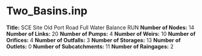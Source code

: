 # Two_Basins.inp
**Title:** SCE Site Old Port Road Full Water Balance RUN
**Number of Nodes:** 14
**Number of Links:** 20
**Number of Pumps:** 4
**Number of Weirs:** 10
**Number of Orifices:** 4
**Number of Outfalls:** 3
**Number of Storages:** 13
**Number of Outlets:** 0
**Number of Subcatchments:** 11
**Number of Raingages:** 2
